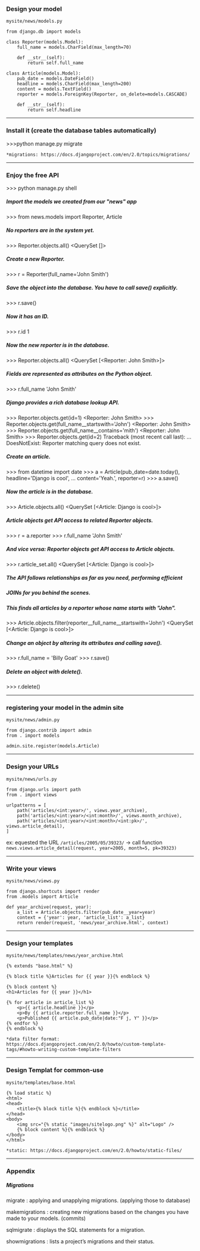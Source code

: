 ### Design your model

`mysite/news/models.py`

    from django.db import models

    class Reporter(models.Model):
        full_name = models.CharField(max_length=70)

        def __str__(self):
            return self.full_name

    class Article(models.Model):
        pub_date = models.DateField()
        headline = models.CharField(max_length=200)
        content = models.TextField()
        reporter = models.ForeignKey(Reporter, on_delete=models.CASCADE)

        def __str__(self):
            return self.headline

------------------------------------------------------------------------------------
### Install it (create the database tables automatically)

&gt;&gt;&gt;python manage.py migrate

`*migrations: https://docs.djangoproject.com/en/2.0/topics/migrations/`

------------------------------------------------------------------------------------
### Enjoy the free API

&gt;&gt;&gt; python manage.py shell

##### Import the models we created from our "news" app
&gt;&gt;&gt; from news.models import Reporter, Article

##### No reporters are in the system yet.
&gt;&gt;&gt; Reporter.objects.all()
<QuerySet []>

##### Create a new Reporter.
&gt;&gt;&gt; r = Reporter(full_name='John Smith')

##### Save the object into the database. You have to call save() explicitly.
&gt;&gt;&gt; r.save()

##### Now it has an ID.
&gt;&gt;&gt; r.id
1

##### Now the new reporter is in the database.
&gt;&gt;&gt; Reporter.objects.all()
<QuerySet [<Reporter: John Smith>]>

##### Fields are represented as attributes on the Python object.
&gt;&gt;&gt; r.full_name
'John Smith'

##### Django provides a rich database lookup API.
&gt;&gt;&gt; Reporter.objects.get(id=1)
<Reporter: John Smith>
&gt;&gt;&gt; Reporter.objects.get(full_name__startswith='John')
<Reporter: John Smith>
&gt;&gt;&gt; Reporter.objects.get(full_name__contains='mith')
<Reporter: John Smith>
&gt;&gt;&gt; Reporter.objects.get(id=2)
Traceback (most recent call last):
    ...
DoesNotExist: Reporter matching query does not exist.

##### Create an article.
&gt;&gt;&gt; from datetime import date
&gt;&gt;&gt; a = Article(pub_date=date.today(), headline='Django is cool',
...     content='Yeah.', reporter=r)
&gt;&gt;&gt; a.save()

##### Now the article is in the database.
&gt;&gt;&gt; Article.objects.all()
<QuerySet [<Article: Django is cool>]>

##### Article objects get API access to related Reporter objects.
&gt;&gt;&gt; r = a.reporter
&gt;&gt;&gt; r.full_name
'John Smith'

##### And vice versa: Reporter objects get API access to Article objects.
&gt;&gt;&gt; r.article_set.all()
<QuerySet [<Article: Django is cool>]>

##### The API follows relationships as far as you need, performing efficient
##### JOINs for you behind the scenes.
##### This finds all articles by a reporter whose name starts with "John".
&gt;&gt;&gt; Article.objects.filter(reporter__full_name__startswith='John')
<QuerySet [<Article: Django is cool>]>

##### Change an object by altering its attributes and calling save().
&gt;&gt;&gt; r.full_name = 'Billy Goat'
&gt;&gt;&gt; r.save()

##### Delete an object with delete().
&gt;&gt;&gt; r.delete()

------------------------------------------------------------------------------------
### registering your model in the admin site

`mysite/news/admin.py`

    from django.contrib import admin
    from . import models

    admin.site.register(models.Article)

------------------------------------------------------------------------------------
### Design your URLs

`mysite/news/urls.py`

    from django.urls import path
    from . import views

    urlpatterns = [
        path('articles/<int:year>/', views.year_archive),
        path('articles/<int:year>/<int:month>/', views.month_archive),
        path('articles/<int:year>/<int:month>/<int:pk>/', views.article_detail),
    ]

ex: equested the URL `/articles/2005/05/39323/` -> 
  call function `news.views.article_detail(request, year=2005, month=5, pk=39323)`

------------------------------------------------------------------------------------
### Write your views

`mysite/news/views.py`

    from django.shortcuts import render
    from .models import Article

    def year_archive(request, year):
        a_list = Article.objects.filter(pub_date__year=year)
        context = {'year': year, 'article_list': a_list}
        return render(request, 'news/year_archive.html', context)

------------------------------------------------------------------------------------
### Design your templates

`mysite/news/templates/news/year_archive.html`

    {% extends "base.html" %}

    {% block title %}Articles for {{ year }}{% endblock %}

    {% block content %}
    <h1>Articles for {{ year }}</h1>

    {% for article in article_list %}
        <p>{{ article.headline }}</p>
        <p>By {{ article.reporter.full_name }}</p>
        <p>Published {{ article.pub_date|date:"F j, Y" }}</p>
    {% endfor %}
    {% endblock %}

`*data filter format: https://docs.djangoproject.com/en/2.0/howto/custom-template-tags/#howto-writing-custom-template-filters`

------------------------------------------------------------------------------------
### Design Templat for common-use

`mysite/templates/base.html`

    {% load static %}
    <html>
    <head>
        <title>{% block title %}{% endblock %}</title>
    </head>
    <body>
        <img src="{% static "images/sitelogo.png" %}" alt="Logo" />
        {% block content %}{% endblock %}
    </body>
    </html>

`*static: https://docs.djangoproject.com/en/2.0/howto/static-files/`

------------------------------------------------------------------------------------

### Appendix

##### Migrations

  migrate : applying and unapplying migrations. (applying those to database)
  
  makemigrations : creating new migrations based on the changes you have made to your models. (commits)
  
  sqlmigrate : displays the SQL statements for a migration.
  
  showmigrations : lists a project’s migrations and their status.  
